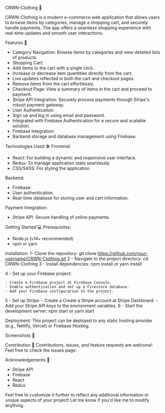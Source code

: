 CRWN-Clothing 🛒

CRWN-Clothing is a modern e-commerce web application that allows users to browse items by categories, manage a shopping cart, and securely handle payments. The app offers a seamless shopping experience with real-time updates and smooth user interactions.

Features 🚀
- Category Navigation: Browse items by categories and view detailed lists of products.
- Shopping Cart:
- Add items to the cart with a single click.
- Increase or decrease item quantities directly from the cart.
- Live updates reflected in both the cart and checkout pages.
- Remove items from the cart effortlessly.
- Checkout Page: View a summary of items in the cart and proceed to payment.
- Stripe API Integration: Securely process payments through Stripe's robust payment gateway.
- User Authentication:
- Sign up and log in using email and password.
- Integrated with Firebase Authentication for a secure and scalable solution.
- Firebase Integration:
- Backend storage and database management using Firebase.

Technologies Used 🛠️
Frontend:
- React: For building a dynamic and responsive user interface.
- Redux: To manage application state seamlessly.
- CSS/SASS: For styling the application.

Backend:
- Firebase:
 - User authentication.
 - Real-time database for storing user and cart information.

Payment Integration:
- Stripe API: Secure handling of online payments.

Getting Started 💻
Prerequisites:
 - Node.js (v14+ recommended)
 - npm or yarn

Installation:
1- Clone the repository:
    git clone https://github.com/your-username/CRWN-Clothing.git
2 - Navigate to the project directory:
    cd CRWN-Clothing
3 - Install dependencies:
    npm install
or
    yarn install

4 - Set up your Firebase project:

    - Create a Firebase project at Firebase Console.
    - Enable authentication and set up a Firestore database.
    - Add your Firebase configuration to the project.

5 - Set up Stripe:
    - Create a Create a Stripe account at Stripe Dashboard.
    - Add your Stripe API keys to the environment variables.
6 - Start the development server:
    npm start
or 
    yarn start

Deployment:
This project can be deployed to any static hosting provider (e.g., Netlify, Vercel) or Firebase Hosting.

Screenshots 📸

Contribution 🤝
Contributions, issues, and feature requests are welcome!
Feel free to check the issues page.

Acknowledgements 🙌
 - Stripe API
 - Firebase
 - React
 - Redux

Feel free to customize it further to reflect any additional information or unique aspects of your project! Let me know if you'd like me to modify anything.